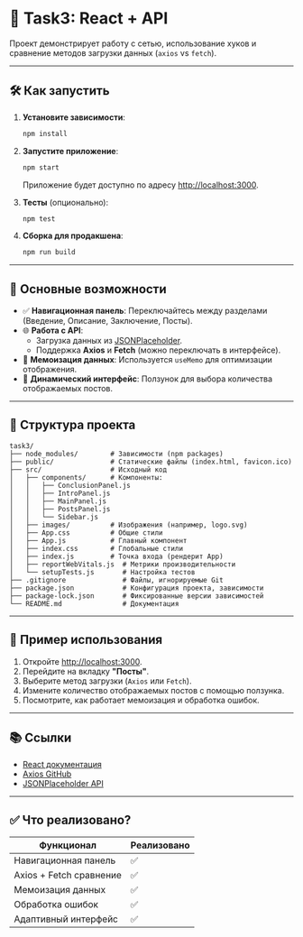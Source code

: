 # 🚀 Task3: React + API

Проект демонстрирует работу с сетью, использование хуков и сравнение методов загрузки данных (`axios` vs `fetch`).

---

## 🛠 Как запустить

1. **Установите зависимости**:
   ```bash
   npm install
   ```

2. **Запустите приложение**:
   ```bash
   npm start
   ```
   Приложение будет доступно по адресу [http://localhost:3000](http://localhost:3000).

3. **Тесты** (опционально):
   ```bash
   npm test
   ```

4. **Сборка для продакшена**:
   ```bash
   npm run build
   ```

---

## 📌 Основные возможности

- ✅ **Навигационная панель**: Переключайтесь между разделами (Введение, Описание, Заключение, Посты).
- 🌐 **Работа с API**:
    - Загрузка данных из [JSONPlaceholder](https://jsonplaceholder.typicode.com/).
    - Поддержка **Axios** и **Fetch** (можно переключать в интерфейсе).
- 🔁 **Мемоизация данных**: Используется `useMemo` для оптимизации отображения.
- 🧪 **Динамический интерфейс**: Ползунок для выбора количества отображаемых постов.

---

## 📁 Структура проекта

```
task3/
├── node_modules/        # Зависимости (npm packages)
├── public/              # Статические файлы (index.html, favicon.ico)
├── src/                 # Исходный код
│   ├── components/      # Компоненты:
│   │   ├── ConclusionPanel.js
│   │   ├── IntroPanel.js
│   │   ├── MainPanel.js
│   │   ├── PostsPanel.js
│   │   └── Sidebar.js
│   ├── images/          # Изображения (например, logo.svg)
│   ├── App.css          # Общие стили
│   ├── App.js           # Главный компонент
│   ├── index.css        # Глобальные стили
│   ├── index.js         # Точка входа (рендерит App)
│   ├── reportWebVitals.js  # Метрики производительности
│   └── setupTests.js       # Настройка тестов
├── .gitignore              # Файлы, игнорируемые Git
├── package.json            # Конфигурация проекта, зависимости
├── package-lock.json       # Фиксированные версии зависимостей
└── README.md               # Документация
```

---

## 🧪 Пример использования

1. Откройте [http://localhost:3000](http://localhost:3000).
2. Перейдите на вкладку **"Посты"**.
3. Выберите метод загрузки (`Axios` или `Fetch`).
4. Измените количество отображаемых постов с помощью ползунка.
5. Посмотрите, как работает мемоизация и обработка ошибок.

---

## 📚 Ссылки

- [React документация](https://reactjs.org/)
- [Axios GitHub](https://github.com/axios/axios)
- [JSONPlaceholder API](https://jsonplaceholder.typicode.com/)

---

## ✅ Что реализовано?

| Функционал              | Реализовано |
|-------------------------|-------------|
| Навигационная панель    | ✅          |
| Axios + Fetch сравнение | ✅          |
| Мемоизация данных       | ✅          |
| Обработка ошибок        | ✅          |
| Адаптивный интерфейс    | ✅          |
